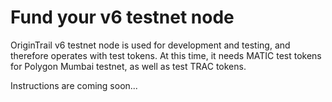 # Fund your v6 testnet node

OriginTrail v6 testnet node is used for development and testing, and therefore operates with test tokens. At this time, it needs MATIC test tokens for Polygon Mumbai testnet, as well as test TRAC tokens.



Instructions are coming soon...
